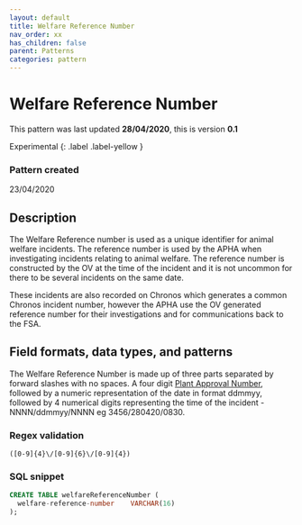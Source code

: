 ```yaml
---
layout: default
title: Welfare Reference Number
nav_order: xx
has_children: false
parent: Patterns
categories: pattern
---
```


# Welfare Reference Number

This pattern was last updated **28/04/2020**, this is version **0.1**

Experimental
{: .label .label-yellow }

### Pattern created

23/04/2020

## Description

The Welfare Reference number is used as a unique identifier for animal welfare incidents.  The reference number is used by the APHA when investigating incidents relating to animal welfare.  The reference number is constructed by the OV at the time of the incident and it is not uncommon for there to be several incidents on the same date.

These incidents are also recorded on Chronos which generates a common Chronos incident number, however the APHA use the OV generated reference number for their investigations and for communications back to the FSA.

## Field formats, data types, and patterns
The Welfare Reference Number is made up of three parts separated by forward slashes with no spaces.  A four digit [Plant Approval Number](https://github.com/FoodStandardsAgency/enterprise-data-models/blob/master/docs/patterns/plant-approval-number.md), followed by a numeric representation of the date in format ddmmyy, followed by 4 numerical digits representing the time of the incident - NNNN/ddmmyy/NNNN eg 3456/280420/0830.

### Regex validation

`([0-9]{4}\/[0-9]{6}\/[0-9]{4})`

### SQL snippet
```sql
CREATE TABLE welfareReferenceNumber (
  welfare-reference-number    VARCHAR(16)
);
```

